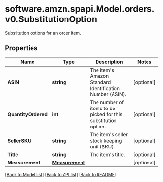 # software.amzn.spapi.Model.orders.v0.SubstitutionOption
Substitution options for an order item.

## Properties

Name | Type | Description | Notes
------------ | ------------- | ------------- | -------------
**ASIN** | **string** | The item&#39;s Amazon Standard Identification Number (ASIN). | [optional] 
**QuantityOrdered** | **int** | The number of items to be picked for this substitution option.  | [optional] 
**SellerSKU** | **string** | The item&#39;s seller stock keeping unit (SKU). | [optional] 
**Title** | **string** | The item&#39;s title. | [optional] 
**Measurement** | [**Measurement**](Measurement.md) |  | [optional] 

[[Back to Model list]](../README.md#documentation-for-models) [[Back to API list]](../README.md#documentation-for-api-endpoints) [[Back to README]](../README.md)

